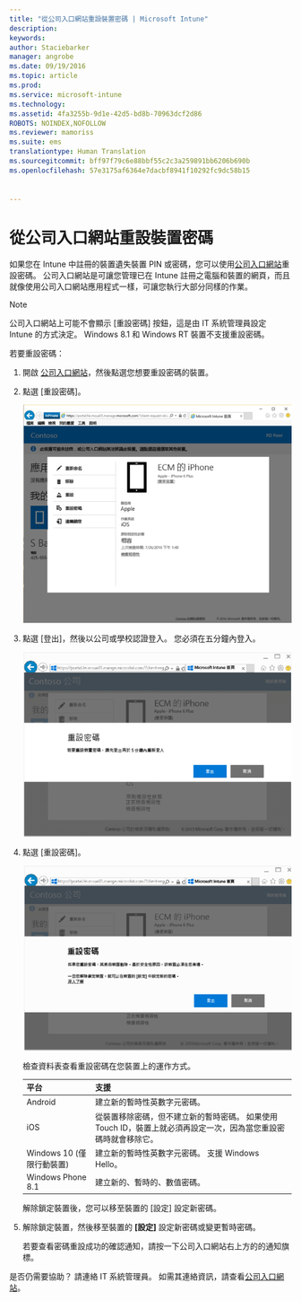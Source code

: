 ```yaml
---
title: "從公司入口網站重設裝置密碼 | Microsoft Intune"
description: 
keywords: 
author: Staciebarker
manager: angrobe
ms.date: 09/19/2016
ms.topic: article
ms.prod: 
ms.service: microsoft-intune
ms.technology: 
ms.assetid: 4fa3255b-9d1e-42d5-bd8b-70963dcf2d86
ROBOTS: NOINDEX,NOFOLLOW
ms.reviewer: mamoriss
ms.suite: ems
translationtype: Human Translation
ms.sourcegitcommit: bff97f79c6e88bbf55c2c3a259891bb6206b690b
ms.openlocfilehash: 57e3175af6364e7dacbf8941f10292fc9dc58b15


---
```



# 從公司入口網站重設裝置密碼

如果您在 Intune 中註冊的裝置遺失裝置 PIN 或密碼，您可以使用[公司入口網站](http://portal.manage.microsoft.com)重設密碼。 公司入口網站是可讓您管理已在 Intune 註冊之電腦和裝置的網頁，而且就像使用公司入口網站應用程式一樣，可讓您執行大部分同樣的作業。

> [!NOTE]
> 公司入口網站上可能不會顯示 [重設密碼] 按鈕，這是由 IT 系統管理員設定 Intune 的方式決定。 Windows 8.1 和 Windows RT 裝置不支援重設密碼。

若要重設密碼：

1.  開啟 [公司入口網站](http://portal.manage.microsoft.com)，然後點選您想要重設密碼的裝置。

2.  點選 [重設密碼]。

    ![resetp-passcode-option-on-company-portal-website](./media/iwp-screen-with-all-options.png)

3.  點選 [登出]，然後以公司或學校認證登入。 您必須在五分鐘內登入。

    ![sign-out-sign-back-in](./media/iwp-2-sign-out.png)

4.  點選 [重設密碼]。

    ![tap-reset-passcode](./media/iwp-3-tap-reset-passcode-after-signin.png)

    檢查資料表查看重設密碼在您裝置上的運作方式。

    |平台|支援|
    |------------|-----------|
    |Android|建立新的暫時性英數字元密碼。|
    |iOS|從裝置移除密碼，但不建立新的暫時密碼。 如果使用 Touch ID，裝置上就必須再設定一次，因為當您重設密碼時就會移除它。|
    |Windows 10 (僅限行動裝置)|建立新的暫時性英數字元密碼。 支援 Windows Hello。|
    |Windows Phone 8.1|建立新的、暫時的、數值密碼。|
    解除鎖定裝置後，您可以移至裝置的 [設定] 設定新密碼。

5.  解除鎖定裝置，然後移至裝置的 **[設定]** 設定新密碼或變更暫時密碼。

    若要查看密碼重設成功的確認通知，請按一下公司入口網站右上方的的通知旗標。

是否仍需要協助？ 請連絡 IT 系統管理員。 如需其連絡資訊，請查看[公司入口網站](http://portal.manage.microsoft.com)。





<!--HONumber=Sep16_HO3-->


